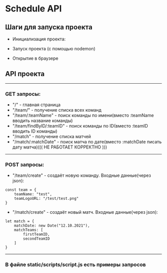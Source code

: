 # Schedule API

## Шаги для запуска проекта

* Инициализация проекта: 

<npm install>

* Запуск проекта (с помощью nodemon)

<npm run dev>

* Открытие в браузере

[localhost:3000]: localhost:3000

## API проекта
---
### GET запросы:

* "/" - главная страница
* "/team/" - получение списка всех команд
* "/team/:teamName" - поиск команды по имени(вместо :teamName вводить название команды)
* "/team/findByID/:teamID" - поиск команды по ID(вместо :teamID вводить ID команды)
* "/match" - получение списка матчей
* "/match/:matchDate" - поиск матча по дате(вместо :matchDate писать дату матча)((( НЕ РАБОТАЕТ КОРРЕКТНО )))

---
### POST запросы: 

* "/team/create" - создаёт новую команду. Входные данные(через json):

```JS
const team = {
    teamName: "test",
    teamLogoURL: "/test/test.png"
}
```

* "/match/create" - создаёт новый матч. Входные данные(через json):

```JS
let match = {
    matchDate: new Date("12.10.2021"),
    matchTeams: [
        firstTeamID,
        secondTeamID
    ]
}
```

***
### В файле static/scripts/script.js есть примеры запросов